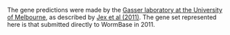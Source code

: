 [//]: # (Created by ./bin/manage_files.pl from ./species/Ascaris_suum/PRJNA80881/Ascaris_suum_PRJNA80881.annotation.html on Thu Jun 11 13:43:25 2020)
The gene predictions were made by the [Gasser laboratory at the University of Melbourne](http://www.gasserlab.org/), as described by [Jex et al (2011)](http://europepmc.org/abstract/MED/22031327). The gene set represented here is that submitted directly to WormBase in 2011.
